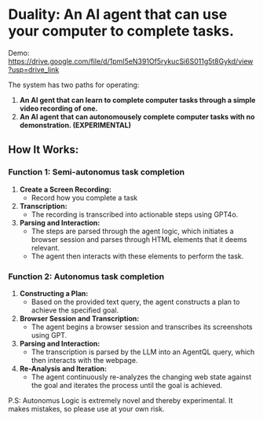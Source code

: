 # Duality: An AI agent that can use your computer to complete tasks.

Demo: https://drive.google.com/file/d/1pmI5eN391Of5rykucSi6S011g5t8Gykd/view?usp=drive_link

The system has two paths for operating:
1. **An AI gent that can learn to complete computer tasks through a simple video recording of one.** 
2. **An AI agent that can autonomousely complete computer tasks with no demonstration. (EXPERIMENTAL)**

## How It Works:
### Function 1: Semi-autonomus task completion
1. **Create a Screen Recording:**
    - Record how you complete a task
2. **Transcription:**
    - The recording is transcribed into actionable steps using GPT4o.
3. **Parsing and Interaction:**
    - The steps are parsed through the agent logic, which initiates a browser session and parses through HTML elements that it deems relevant.
    - The agent then interacts with these elements to perform the task.

### Function 2: Autonomus task completion
1. **Constructing a Plan:**
    - Based on the provided text query, the agent constructs a plan to achieve the specified goal.
2. **Browser Session and Transcription:**
    - The agent begins a browser session and transcribes its screenshots using GPT.
3. **Parsing and Interaction:**
    - The transcription is parsed by the LLM into an AgentQL query, which then interacts with the webpage.
4. **Re-Analysis and Iteration:**
    - The agent continuously re-analyzes the changing web state against the goal and iterates the process until the goal is achieved.
   
P.S: Autonomus Logic is extremely novel and thereby experimental. It makes mistakes, so please use at your own risk.
